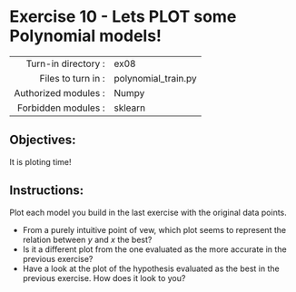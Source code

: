 # Exercise 10 - Lets PLOT some Polynomial models! 

|                         |                     |
| -----------------------:| ------------------  |
|   Turn-in directory :   |  ex08               |
|   Files to turn in :    |  polynomial_train.py      |
|   Authorized modules :  |  Numpy              |
|   Forbidden modules :   |  sklearn            |

## Objectives:  
It is ploting time!  

## Instructions:
Plot each model you build in the last exercise with the original data points.   
* From a purely intuitive point of vew, which plot seems to represent the relation between $y$ and $x$ the best?  
* Is it a different plot from the one evaluated as the more accurate in the previous exercise?  
* Have a look at the plot of the hypothesis evaluated as the best in the previous exercise. How does it look to you? 